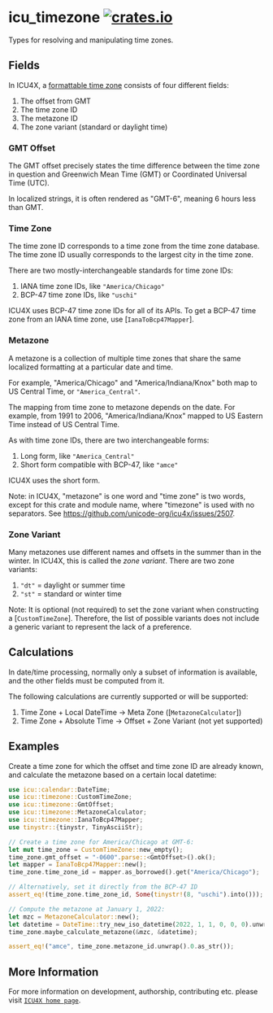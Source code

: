 # icu_timezone [![crates.io](https://img.shields.io/crates/v/icu_timezone)](https://crates.io/crates/icu_timezone)

<!-- cargo-rdme start -->

Types for resolving and manipulating time zones.

## Fields

In ICU4X, a [formattable time zone](CustomTimeZone) consists of four different fields:

1. The offset from GMT
2. The time zone ID
3. The metazone ID
4. The zone variant (standard or daylight time)

### GMT Offset

The GMT offset precisely states the time difference between the time zone in question and
Greenwich Mean Time (GMT) or Coordinated Universal Time (UTC).

In localized strings, it is often rendered as "GMT-6", meaning 6 hours less than GMT.

### Time Zone

The time zone ID corresponds to a time zone from the time zone database. The time zone ID
usually corresponds to the largest city in the time zone.

There are two mostly-interchangeable standards for time zone IDs:

1. IANA time zone IDs, like `"America/Chicago"`
2. BCP-47 time zone IDs, like `"uschi"`

ICU4X uses BCP-47 time zone IDs for all of its APIs. To get a BCP-47 time zone from an
IANA time zone, use [`IanaToBcp47Mapper`].

### Metazone

A metazone is a collection of multiple time zones that share the same localized formatting
at a particular date and time.

For example, "America/Chicago" and "America/Indiana/Knox" both map to US Central Time, or
`"America_Central"`.

The mapping from time zone to metazone depends on the date. For example, from 1991 to 2006,
"America/Indiana/Knox" mapped to US Eastern Time instead of US Central Time.

As with time zone IDs, there are two interchangeable forms:

1. Long form, like `"America_Central"`
2. Short form compatible with BCP-47, like `"amce"`

ICU4X uses the short form.

Note: in ICU4X, "metazone" is one word and "time zone" is two words, except for this crate
and module name, where "timezone" is used with no separators. See
<https://github.com/unicode-org/icu4x/issues/2507>.

### Zone Variant

Many metazones use different names and offsets in the summer than in the winter. In ICU4X,
this is called the _zone variant_. There are two zone variants:

1. `"dt"` = daylight or summer time
2. `"st"` = standard or winter time

Note: It is optional (not required) to set the zone variant when constructing a
[`CustomTimeZone`]. Therefore, the list of possible variants does not include a generic variant
to represent the lack of a preference.

## Calculations

In date/time processing, normally only a subset of information is available, and the other
fields must be computed from it.

The following calculations are currently supported or will be supported:

1. Time Zone + Local DateTime → Meta Zone ([`MetazoneCalculator`])
2. Time Zone + Absolute Time → Offset + Zone Variant (not yet supported)

## Examples

Create a time zone for which the offset and time zone ID are already known, and calculate
the metazone based on a certain local datetime:

```rust
use icu::calendar::DateTime;
use icu::timezone::CustomTimeZone;
use icu::timezone::GmtOffset;
use icu::timezone::MetazoneCalculator;
use icu::timezone::IanaToBcp47Mapper;
use tinystr::{tinystr, TinyAsciiStr};

// Create a time zone for America/Chicago at GMT-6:
let mut time_zone = CustomTimeZone::new_empty();
time_zone.gmt_offset = "-0600".parse::<GmtOffset>().ok();
let mapper = IanaToBcp47Mapper::new();
time_zone.time_zone_id = mapper.as_borrowed().get("America/Chicago");

// Alternatively, set it directly from the BCP-47 ID
assert_eq!(time_zone.time_zone_id, Some(tinystr!(8, "uschi").into()));

// Compute the metazone at January 1, 2022:
let mzc = MetazoneCalculator::new();
let datetime = DateTime::try_new_iso_datetime(2022, 1, 1, 0, 0, 0).unwrap();
time_zone.maybe_calculate_metazone(&mzc, &datetime);

assert_eq!("amce", time_zone.metazone_id.unwrap().0.as_str());
```

<!-- cargo-rdme end -->

## More Information

For more information on development, authorship, contributing etc. please visit [`ICU4X home page`](https://github.com/unicode-org/icu4x).
